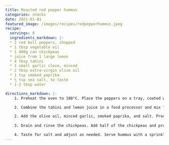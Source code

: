 ```yaml
---
title: Roasted red pepper hummus
categories: snacks
date: 2021-01-01
featured_image: /images/recipes/redpepperhummus.jpeg
recipe:
  servings: 8
  ingredients_markdown: |-
  * 2 red bell peppers, chopped
  * 1 tbsp vegetable oil
  * 1 400g can chickpeas
  * juice from 1 large lemon
  * 4 tbsp tahini
  * 1 small garlic clove, minced
  * 2 tbsp extra-virgin olive oil
  * 1 tsp smoked paprika
  * ½ tsp sea salt, to taste
  * 1-2 tbsp water

directions_markdown: |-
    1. Preheat the oven to 180°C. Place the peppers on a tray, coated with the oil. Roast for 15 mins, until starting to brown at the edges. Remove from the oven and allow to cool.

    2. Combine the tahini and lemon juice in a food processor and mix for 1 minute. Scrape the sides of the bowl then process for 30 more seconds.

    2. Add the olive oil, minced garlic, smoked paprika, and salt. Process for 30 seconds, scrape down the sides, then process another 30 seconds. Add the roasted peppers, and process for 30 seconds, until well blended.
    
    3. Drain and rinse the chickpeas. Add half of the chickpeas and process for 1 minute. Scrape the sides of the bowl, then add remaining chickpeas and process until thick and quite smooth, about 1 to 2 minutes. Gradually add a tbsp water and process, until it reaches the desired consistency.

    4. Taste for salt and adjust as needed. Serve hummus with a sprinkle of paprika. Store in an airtight container and refrigerate for up to one week.
---
```

